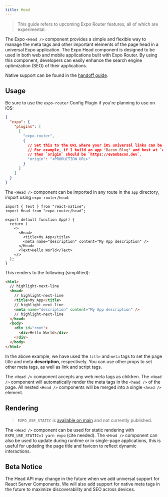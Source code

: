 ```yaml
---
title: Head
---
```


> This guide refers to upcoming Expo Router features, all of which are experimental.

The Expo `<Head />` component provides a simple and flexible way to manage the meta tags and other important elements of the page head in a universal Expo application. The Expo Head component is designed to be used in both web and mobile applications built with Expo Router. By using this component, developers can easily enhance the search engine optimization (SEO) of their applications.

Native support can be found in the [handoff guide](/docs/lab/handoff).

## Usage

Be sure to use the `expo-router` Config Plugin if you're planning to use on iOS:

```json title=app.json
{
  "expo": {
    "plugins": [
      [
        "expo-router",
        {
          // Set this to the URL where your iOS universal links can be accessed.
          // For example, if I build an app "Bacon Blog" and host at `evanbacon.dev`
          // then `origin` should be `https://evanbacon.dev`.
          "origin": "<PRODUCTION_URL>"
        }
      ]
    ]
  }
}
```

The `<Head />` component can be imported in any route in the `app` directory, import using `expo-router/head`:

```tsx title=app/index.js
import { Text } from "react-native";
import Head from "expo-router/head";

export default function App() {
  return (
    <>
      <Head>
        <title>My App</title>
        <meta name="description" content="My App description" />
      </Head>
      <Text>Hello World</Text>
    </>
  );
}
```

This renders to the following (simplified):

```html title=dist/index.html
<html>
  // highlight-next-line
  <head>
    // highlight-next-line
    <title>My App</title>
    // highlight-next-line
    <meta name="description" content="My App description" />
    // highlight-next-line
  </head>
  <body>
    <div id="root">
      <div>Hello World</div>
    </div>
  </body>
</html>
```

In the above example, we have used the `title` and `meta` tags to set the page title and meta **description**, respectively. You can use other props to set other meta tags, as well as link and script tags.

The `<Head />` component accepts any web meta tags as children. The `<Head />` component will automatically render the meta tags in the `<head />` of the page. All nested `<Head />` components will be merged into a single `<head />` element.

## Rendering

> `EXPO_USE_STATIC` is [available on main](https://github.com/expo/expo/pull/21572) and not currently published.

The `<Head />` component can be used for static rendering with `EXPO_USE_STATIC=1 yarn expo` (cite needed). The `<Head />` component can also be used to update during runtime or in single-page applications, this is useful for updating the page title and favicon to reflect dynamic interactions.

## Beta Notice

<!-- TODO -->

The Head API may change in the future when we add universal support for React Server Components. We will also add support for native meta tags in the future to maximize discoverability and SEO across devices.
